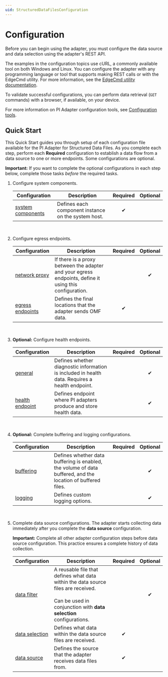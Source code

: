 ```yaml
---
uid: StructuredDataFilesConfiguration
---
```

# Configuration

Before you can begin using the adapter, you must configure the data source and data selection using the adapter's REST API.

The examples in the configuration topics use cURL, a commonly available tool on both Windows and Linux. You can configure the adapter with any programming language or tool that supports making REST calls or with the EdgeCmd utility. For more information, see the [EdgeCmd utility documentation](https://osisoft.github.io/Edgecmd-Docs/v1.2/edgecmd-utility.html).

To validate successful configurations, you can perform data retrieval (`GET` commands) with a browser, if available, on your device.

For more information on PI Adapter configuration tools, see [Configuration tools](xref:ConfigurationTools).

## Quick Start

This Quick Start guides you through setup of each configuration file available for the PI Adapter for Structured Data Files. As you complete each step, perform each **Required** configuration to establish a data flow from a data source to one or more endpoints. Some configurations are optional.

**Important:** If you want to complete the optional configurations in each step below, complete those tasks _before_ the required tasks.

1. Configure system components.

    | Configuration | Description | Required | Optional |
    |--|--|:-:|:-:|
    | [system components](xref:SystemComponentsConfiguration) | Defines each component instance on the system host. | &#x2714; |  |
    <br>

1. Configure egress endpoints.

    | Configuration | Description | Required | Optional |
    |--|--|:-:|:-:|
    | [network proxy](xref:ConfigureANetworkProxy) | If there is a proxy between the adapter and your egress endpoints, define it using this configuration. |  | &#x2714; |
    | [egress endpoints](xref:EgressEndpointsConfiguration) | Defines the final locations that the adapter sends OMF data. | &#x2714; |  |
    <br>

1. **Optional:** Configure health endpoints.

    | Configuration | Description | Required | Optional |
    |--|--|:-:|:-:|
    | [general](xref:GeneralConfiguration) | Defines whether diagnostic information is included in health data. Requires a health endpoint. |  | &#x2714; |
    | [health endpoint](xref:HealthEndpointConfiguration) | Defines endpoint where PI adapters produce and store health data. |  | &#x2714; |
    <br>

1. **Optional:** Complete buffering and logging configurations. 

    | Configuration | Description | Required | Optional |
    |--|--|:-:|:-:|
    | [buffering](xref:BufferingConfiguration) | Defines whether data buffering is enabled, the volume of data buffered, and the location of buffered files. |  | &#x2714; |
    | [logging](xref:LoggingConfiguration) | Defines custom logging options. |  | &#x2714; |
    <br>

1. Complete data source configurations. The adapter starts collecting data immediately after you complete the **data source** configuration.

    **Important:** Complete all other adapter configuration steps before data source configuration. This practice ensures a complete history of data collection.

    | Configuration | Description | Required | Optional |
    |--|--|:-:|:-:|
    | [data filter](xref:DataFiltersConfiguration) | A reusable file that defines what data within the data source files are received.<br/><br/>Can be used in conjunction with **data selection** configurations. |  | &#x2714; |
    | [data selection](xref:PIAdapterForSDFDataSelectionConfiguration) | Defines what data within the data source files are received. | &#x2714; |  |
    | [data source](xref:PIAdapterForSDFDataSourceConfiguration) | Defines the source that the adapter receives data files from. | &#x2714; |  |
